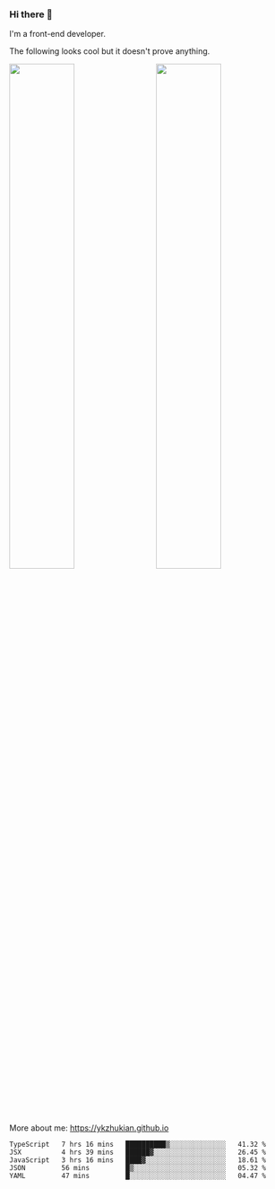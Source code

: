 ### Hi there 👋

I'm a front-end developer.

The following looks cool but it doesn't prove anything.

[<img align="right" width="48%" src="https://github-readme-stats.vercel.app/api?username=ykzhukian&show_icons=true&theme=dracula">](https://github.com/anuraghazra/github-readme-stats)

[<img width="48%" src="https://github-readme-stats.vercel.app/api/top-langs/?username=ykzhukian&layout=compact&theme=dracula">](https://github.com/anuraghazra/github-readme-stats)

More about me: 
https://ykzhukian.github.io

<!--START_SECTION:waka-->
```text
TypeScript   7 hrs 16 mins   ██████████▒░░░░░░░░░░░░░░   41.32 % 
JSX          4 hrs 39 mins   ██████▓░░░░░░░░░░░░░░░░░░   26.45 % 
JavaScript   3 hrs 16 mins   ████▓░░░░░░░░░░░░░░░░░░░░   18.61 % 
JSON         56 mins         █▒░░░░░░░░░░░░░░░░░░░░░░░   05.32 % 
YAML         47 mins         █░░░░░░░░░░░░░░░░░░░░░░░░   04.47 % 
```
<!--END_SECTION:waka-->
